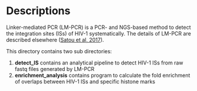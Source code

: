 # Descriptions

Linker-mediated PCR (LM-PCR) is a PCR- and NGS-based method to detect the integration sites (ISs) of HIV-1 systematically.
The details of LM-PCR are described elsewhere ([Satou et al, 2017](https://www.nature.com/articles/s41598-017-07307-4)).


This directory contains two sub directories:
1. **detect\_IS** contains an analytical pipeline to detect HIV-1 ISs from raw fastq files generated by LM-PCR
2. **enrichment\_analysis** contains program to calculate the fold enrichment of overlaps between HIV-1 ISs and specific histone marks
